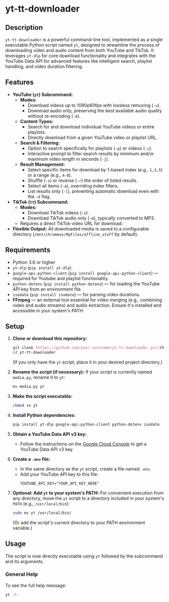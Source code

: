 # yt-tt-downloader

## Description
`yt-tt-downloader` is a powerful command-line tool, implemented as a single executable Python script named `yt`, designed to streamline the process of downloading video and audio content from both YouTube and TikTok. It leverages `yt-dlp` for core download functionality and integrates with the YouTube Data API for advanced features like intelligent search, playlist handling, and video duration filtering.

## Features
* **YouTube (`yt`) Subcommand:**
    * **Modes:**
        * Download videos up to 1080p60fps with lossless remuxing (`-v`).
        * Download audio only, preserving the best available audio quality without re-encoding (`-m`).
    * **Content Types:**
        * Search for and download individual YouTube videos or entire playlists.
        * Directly download from a given YouTube video or playlist URL.
    * **Search & Filtering:**
        * Option to search specifically for playlists (`-p`) or videos (`-c`).
        * Interactive prompt to filter search results by minimum and/or maximum video length in seconds (`-j`).
    * **Result Management:**
        * Select specific items for download by 1-based index (e.g., `1,3,5`) or a range (e.g., `4-8`).
        * Shuffle (`-s`) or reverse (`-r`) the order of listed results.
        * Select all items (`-a`), overriding index filters.
        * List results only (`-l`), preventing automatic download even with the `-d` flag.
* **TikTok (`tt`) Subcommand:**
    * **Modes:**
        * Download TikTok videos (`-v`).
        * Download TikTok audio only (`-m`), typically converted to MP3.
    * Requires a direct TikTok video URL for download.
* **Flexible Output:** All downloaded media is saved to a configurable directory (`/mnt/chromeos/MyFiles/offline_stuff` by default).

## Requirements
* Python 3.6 or higher
* `yt-dlp` (`pip install yt-dlp`)
* `google-api-python-client` (`pip install google-api-python-client`) — required for Youtube and playlist functionality.
* `python-dotenv` (`pip install python-dotenv`) — for loading the YouTube API key from an environment file.
* `isodate` (`pip install isodate`) — for parsing video durations.
* **FFmpeg** — an external tool essential for video merging (e.g., combining video and audio streams) and audio extraction. Ensure it's installed and accessible in your system's PATH.

## Setup
1.  **Clone or download this repository:**
    ```bash
    git clone [https://github.com/your-username/yt-tt-downloader.git](https://github.com/your-username/yt-tt-downloader.git) # Replace with your actual repo URL
    cd yt-tt-downloader
    ```
    (If you only have the `yt` script, place it in your desired project directory.)

2.  **Rename the script (if necessary):**
    If your script is currently named `media.py`, rename it to `yt`:
    ```bash
    mv media.py yt
    ```

3.  **Make the script executable:**
    ```bash
    chmod +x yt
    ```

4.  **Install Python dependencies:**
    ```bash
    pip install yt-dlp google-api-python-client python-dotenv isodate
    ```

5.  **Obtain a YouTube Data API v3 key:**
    * Follow the instructions on the [Google Cloud Console](https://console.cloud.google.com/apis/credentials) to get a YouTube Data API v3 key.

6.  **Create a `.env` file:**
    * In the same directory as the `yt` script, create a file named `.env`.
    * Add your YouTube API key to this file:
        ```dotenv
        YOUTUBE_API_KEY="YOUR_API_KEY_HERE"
        ```

7.  **Optional: Add `yt` to your system's PATH:**
    For convenient execution from any directory, move the `yt` script to a directory included in your system's `PATH` (e.g., `/usr/local/bin`):
    ```bash
    sudo mv yt /usr/local/bin/
    ```
    (Or add the script's current directory to your PATH environment variable.)

## Usage

The script is now directly executable using `yt` followed by the subcommand and its arguments.

### General Help
To see the full help message:
```bash
yt -h
